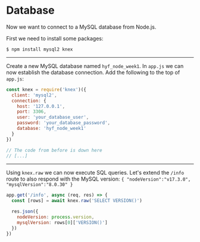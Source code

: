 # Database

Now we want to connect to a MySQL database from Node.js.

First we need to install some packages:

    $ npm install mysql2 knex

---

Create a new MySQL database named `hyf_node_week1`.
In `app.js` we can now establish the database connection.
Add the following to the top of `app.js`:

```js
const knex = require('knex')({
  client: 'mysql2',
  connection: {
    host: '127.0.0.1',
    port: 3306,
    user: 'your_database_user',
    password: 'your_database_password',
    database: 'hyf_node_week1'
  }
})

// The code from before is down here
// [...]
```

---

Using `knex.raw` we can now execute SQL queries.
Let's extend the `/info` route to also respond with the MySQL version: `{ "nodeVersion":"v17.3.0", "mysqlVersion":"8.0.30" }`

```js
app.get('/info', async (req, res) => {
  const [rows] = await knex.raw('SELECT VERSION()')

  res.json({
    nodeVersion: process.version,
    mysqlVersion: rows[0]['VERSION()']
  })
})
```
